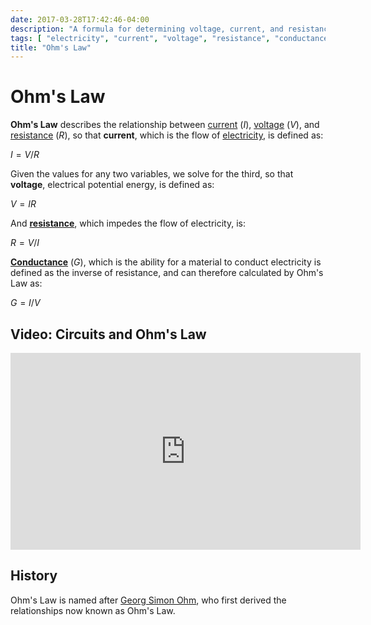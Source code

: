 ```yaml
---
date: 2017-03-28T17:42:46-04:00
description: "A formula for determining voltage, current, and resistance"
tags: [ "electricity", "current", "voltage", "resistance", "conductance" ]
title: "Ohm's Law"
---
```


# Ohm's Law

**Ohm's Law** describes the relationship between [current](current.md) ($I$), [voltage](voltage.md) ($V$), and [resistance](resistance.md) ($R$), so that **current**, which is the flow of [electricity](electricity.md), is defined as:

$I = V/R$

Given the values for any two variables, we solve for the third, so that **voltage**, electrical potential energy, is defined as:

$V = IR$

And [**resistance**](resistance.md), which impedes the flow of electricity, is:

$R = V/I$

[**Conductance**](conductance.md) ($G$), which is the ability for a material to conduct electricity is defined as the inverse of resistance, and can therefore calculated by Ohm's Law as:

$G = I/V$

## Video: Circuits and Ohm's Law

<iframe width="560" height="315" src="https://www.youtube.com/embed/F_vLWkkOETI" frameborder="0" allow="accelerometer; autoplay; clipboard-write; encrypted-media; gyroscope; picture-in-picture" allowfullscreen></iframe>

## History

Ohm's Law is named after [Georg Simon Ohm](https://en.wikipedia.org/wiki/Georg_Ohm), who first derived the relationships now known as Ohm's Law.
